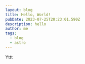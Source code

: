 ```yaml
---
layout: blog
title: Hello, World!
pubDate: 2023-07-25T20:23:01.590Z
description: hello
author: me
tags:
  - blog
  - astro
---
```

Yttt